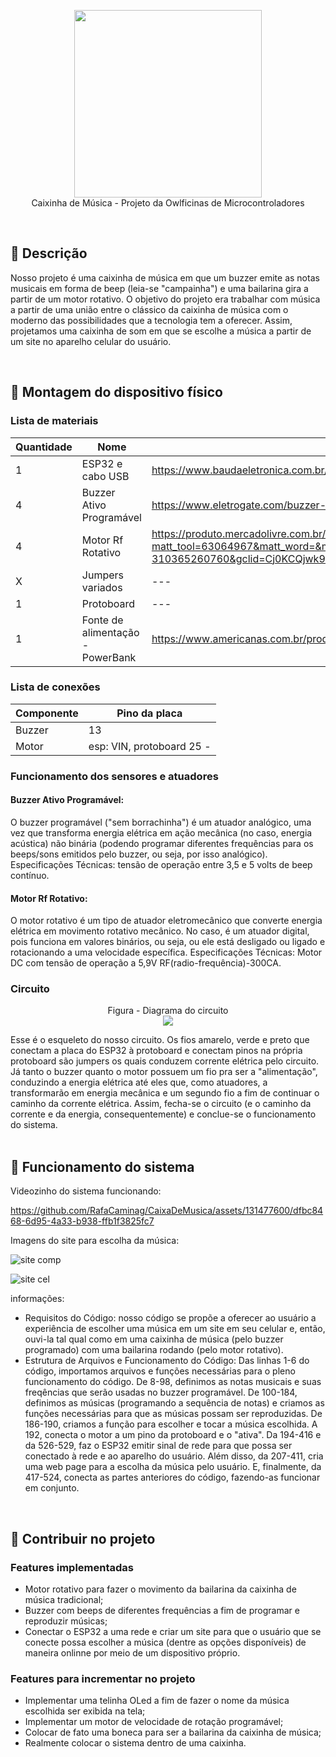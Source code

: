 <p align="center">
  <img src="https://media.elektor.com/media/catalog/product/cache/9cc822bfc6a57f9729d464b8b5e0e0df/j/o/joy-it-nodemcu-esp32-development-board_front.png" width="300" /><br/>
Caixinha de Música - Projeto da Owlficinas de Microcontroladores <br/>
</p>

<br/>

## :pushpin: Descrição

Nosso projeto é uma caixinha de música em que um buzzer emite as notas musicais em forma de beep (leia-se "campainha") e uma bailarina gira a partir de um motor rotativo. O objetivo do projeto era trabalhar com música a partir de uma união entre o clássico da caixinha de música com o moderno das possibilidades que a tecnologia tem a oferecer. Assim, projetamos uma caixinha de som em que se escolhe a música a partir de um site no aparelho celular do usuário.


<br/>

## :robot: Montagem do dispositivo físico

### Lista de materiais

| Quantidade | Nome | Link para referência |
| --- | --- | --- |
| 1 | ESP32 e cabo USB | https://www.baudaeletronica.com.br/placa-doit-esp32-bluetooth-e-wifi.html |
| 4 | Buzzer Ativo Programável | https://www.eletrogate.com/buzzer-ativo-5v?utm_source=Site&utm_medium=GoogleMerchant&utm_campaign=GoogleMerchant&gad=1&gclid=Cj0KCQjwk96lBhDHARIsAEKO4xauBy1Zdvprys4j1ThOaqRjedv45X4-ec5x3n0ZeytOvHP0reTzkQkaAu_0EALw_wcB |
| 4 | Motor Rf Rotativo | https://produto.mercadolivre.com.br/MLB-3379691027-motor-rf-300-para-robotica-dvd-playstation-59v-6600rpm-_JM?matt_tool=63064967&matt_word=&matt_source=google&matt_campaign_id=14303413826&matt_ad_group_id=133431076203&matt_match_type=&matt_network=g&matt_device=c&matt_creative=584156655540&matt_keyword=&matt_ad_position=&matt_ad_type=pla&matt_merchant_id=5069482700&matt_product_id=MLB3379691027&matt_product_partition_id=310365260760&matt_target_id=pla-310365260760&gclid=Cj0KCQjwk96lBhDHARIsAEKO4 |
| X | Jumpers variados | --- |
| 1 | Protoboard | --- |
| 1 | Fonte de alimentação - PowerBank | https://www.americanas.com.br/produto/2706391331 |

### Lista de conexões

| Componente | Pino da placa |
| --- | --- |
| Buzzer | 13 |
| Motor | esp: VIN, protoboard 25 - |


### Funcionamento dos sensores e atuadores

#### Buzzer Ativo Programável:

O buzzer programável ("sem borrachinha") é um atuador analógico, uma vez que transforma energia elétrica em ação mecânica (no caso, energia acústica) não binária (podendo programar diferentes frequências para os beeps/sons emitidos pelo buzzer, ou seja, por isso analógico).
Especificações Técnicas: tensão de operação entre 3,5 e 5 volts de beep contínuo.


#### Motor Rf Rotativo:

O motor rotativo é um tipo de atuador eletromecânico que converte energia elétrica em movimento rotativo mecânico. No caso, é um atuador digital, pois funciona em valores binários, ou seja, ou ele está desligado ou ligado e rotacionando a uma velocidade específica.
Especificações Técnicas: Motor DC com tensão de operação a 5,9V RF(radio-frequência)-300CA.


### Circuito

<p align="center">
Figura - Diagrama do circuito<br/>
  <img src= "https://cdn.discordapp.com/attachments/1131229981071134811/1131409755127173160/IMG-20230719-WA0034.jpg" /><br/>
</p>
Esse é o esqueleto do nosso circuito. Os fios amarelo, verde e preto que conectam a placa do ESP32 à protoboard e conectam pinos na própria protoboard são jumpers os quais conduzem corrente elétrica pelo circuito. Já tanto o buzzer quanto o motor possuem um fio pra ser a "alimentação", conduzindo a energia elétrica até eles que, como atuadores, a transformarão em energia mecânica e um segundo fio a fim de continuar o caminho da corrente elétrica. Assim, fecha-se o circuito (e o caminho da corrente e da energia, consequentemente) e conclue-se o funcionamento do sistema.
<br/>

<br/>

## :electric_plug: Funcionamento do sistema

Videozinho do sistema funcionando:



https://github.com/RafaCaminag/CaixaDeMusica/assets/131477600/dfbc8468-6d95-4a33-b938-ffb1f3825fc7



Imagens do site para escolha da música:



![site comp](https://github.com/RafaCaminag/CaixaDeMusica/assets/131477600/daaa6aca-940e-4aa5-be7a-78b3ddd2d81e)




![site cel](https://github.com/RafaCaminag/CaixaDeMusica/assets/131477600/cc7a8f9a-ca04-414b-903e-1eeae685c039)




informações:
- Requisitos do Código: nosso código se propõe a oferecer ao usuário a experiência de escolher uma música em um site em seu celular e, então, ouvi-la tal qual como em uma caixinha de música (pelo buzzer programado) com uma bailarina rodando (pelo motor rotativo). 
- Estrutura de Arquivos e Funcionamento do Código: Das linhas 1-6 do código, importamos arquivos e funções necessárias para o pleno funcionamento do código. De 8-98, definimos as notas musicais e suas freqências que serão usadas no buzzer programável. De 100-184, definimos as músicas (programando a sequência de notas) e criamos as funções necessárias para que as músicas possam ser reproduzidas. De 186-190, criamos a função para escolher e tocar a música escolhida. A 192, conecta o motor a um pino da protoboard e o "ativa". Da 194-416 e da 526-529, faz o ESP32 emitir sinal de rede para que possa ser conectado à rede e ao aparelho do usuário. Além disso, da 207-411, cria uma web page para a escolha da música pelo usuário. E, finalmente, da 417-524, conecta as partes anteriores do código, fazendo-as funcionar em conjunto.


<br/>

## :busts_in_silhouette: Contribuir no projeto

### Features implementadas

- Motor rotativo para fazer o movimento da bailarina da caixinha de música tradicional;
- Buzzer com beeps de diferentes frequências a fim de programar e reproduzir músicas;
- Conectar o ESP32 a uma rede e criar um site para que o usuário que se conecte possa escolher a música (dentre as opções disponíveis) de maneira onlinne por meio de um dispositivo próprio.


### Features para incrementar no projeto

- Implementar uma telinha OLed a fim de fazer o nome da música escolhida ser exibida na tela;
- Implementar um motor de velocidade de rotação programável;
- Colocar de fato uma boneca para ser a bailarina da caixinha de música;
- Realmente colocar o sistema dentro de uma caixinha.


